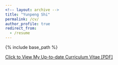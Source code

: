 ```yaml
---
<!-- layout: archive -->
title: "Yunpeng Shi"
permalink: /cv/
author_profile: true
redirect_from:
  - /resume
---
```


{% include base_path %}

[Click to View My Up-to-date Curriculum Vitae [PDF]](http://yunpeng-shi.github.io/files/Yunpeng_CV.pdf)

<!-- <embed src="http://lantaoyu.com/files/lantaoyu_cv.pdf" width="650" height="1800" type='application/pdf'> -->

